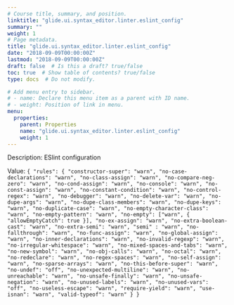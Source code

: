 ```yaml
---
# Course title, summary, and position.
linktitle: "glide.ui.syntax_editor.linter.eslint_config"
summary: ""
weight: 1
# Page metadata.
title: "glide.ui.syntax_editor.linter.eslint_config"
date: "2018-09-09T00:00:00Z"
lastmod: "2018-09-09T00:00:00Z"
draft: false  # Is this a draft? true/false
toc: true  # Show table of contents? true/false
type: docs  # Do not modify.

# Add menu entry to sidebar.
# - name: Declare this menu item as a parent with ID name.
# - weight: Position of link in menu.
menu:
  properties:
    parent: Properties
    name: "glide.ui.syntax_editor.linter.eslint_config"
    weight: 1
---
```


Description: ESlint configuration


Value: `{
  "rules": {
    "constructor-super": "warn",
    "no-case-declarations": "warn",
    "no-class-assign": "warn",
    "no-compare-neg-zero": "warn",
    "no-cond-assign": "warn",
    "no-console": "warn",
    "no-const-assign": "warn",
    "no-constant-condition": "warn",
    "no-control-regex": "warn",
    "no-debugger": "warn",
    "no-delete-var": "warn",
    "no-dupe-args": "warn",
    "no-dupe-class-members": "warn",
    "no-dupe-keys": "warn",
    "no-duplicate-case": "warn",
    "no-empty-character-class": "warn",
    "no-empty-pattern": "warn",
    "no-empty": ["warn", { "allowEmptyCatch": true }],
    "no-ex-assign": "warn",
    "no-extra-boolean-cast": "warn",
    "no-extra-semi": "warn",
    "semi" : "warn",
    "no-fallthrough": "warn",
    "no-func-assign": "warn",
    "no-global-assign": "warn",
    "no-inner-declarations": "warn",
    "no-invalid-regexp": "warn",
    "no-irregular-whitespace": "warn",
    "no-mixed-spaces-and-tabs": "warn",
    "no-new-symbol": "warn",
    "no-obj-calls": "warn",
    "no-octal": "warn",
    "no-redeclare": "warn",
    "no-regex-spaces": "warn",
    "no-self-assign": "warn",
    "no-sparse-arrays": "warn",
    "no-this-before-super": "warn",
    "no-undef": "off",
    "no-unexpected-multiline": "warn",
    "no-unreachable": "warn",
    "no-unsafe-finally": "warn",
    "no-unsafe-negation": "warn",
    "no-unused-labels": "warn",
    "no-unused-vars": "off",
    "no-useless-escape": "warn",
    "require-yield": "warn",
    "use-isnan": "warn",
    "valid-typeof": "warn"
  }
}`